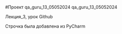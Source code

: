 #Проект qa_guru_13_05052024
qa_guru_13_05052024

Лекция_3, урок Github

Строчка была добавлена из PyCharm
